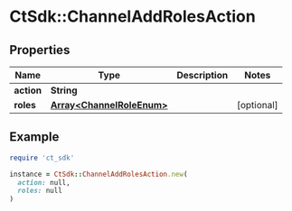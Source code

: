 # CtSdk::ChannelAddRolesAction

## Properties

| Name | Type | Description | Notes |
| ---- | ---- | ----------- | ----- |
| **action** | **String** |  |  |
| **roles** | [**Array&lt;ChannelRoleEnum&gt;**](ChannelRoleEnum.md) |  | [optional] |

## Example

```ruby
require 'ct_sdk'

instance = CtSdk::ChannelAddRolesAction.new(
  action: null,
  roles: null
)
```

